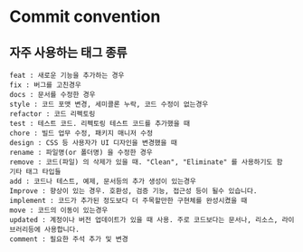 # Commit convention

## 자주 사용하는 태그 종류

    feat : 새로운 기능을 추가하는 경우
    fix : 버그를 고친경우
    docs : 문서를 수정한 경우
    style : 코드 포맷 변경, 세미콜론 누락, 코드 수정이 없는경우
    refactor : 코드 리펙토링
    test : 테스트 코드. 리펙토링 테스트 코드를 추가했을 때
    chore : 빌드 업무 수정, 패키지 매니저 수정
    design : CSS 등 사용자가 UI 디자인을 변경했을 때
    rename : 파일명(or 폴더명) 을 수정한 경우
    remove : 코드(파일) 의 삭제가 있을 때. "Clean", "Eliminate" 를 사용하기도 함
    기타 태그 타입들
    add : 코드나 테스트, 예제, 문서등의 추가 생성이 있는경우
    Improve : 향상이 있는 경우. 호환성, 검증 기능, 접근성 등이 될수 있습니다.
    implement : 코드가 추가된 정도보다 더 주목할만한 구현체를 완성시켰을 때
    move : 코드의 이동이 있는경우
    updated : 계정이나 버전 업데이트가 있을 때 사용. 주로 코드보다는 문서나, 리소스, 라이브러리등에 사용합니다.
    comment : 필요한 주석 추가 및 변경
